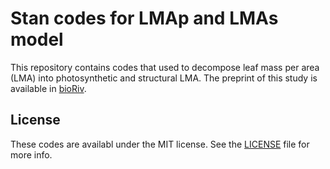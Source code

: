 # Stan codes for LMAp and LMAs model
This repository contains codes that used to decompose leaf mass per area (LMA) into photosynthetic and structural LMA. The preprint of this study is available in [bioRiv](https://doi.org/10.1101/116855).

## License
These codes are availabl under the MIT license. See the [LICENSE](https://github.com/mattocci27/LMApLMAs/blob/master/LICENSE) file for more info.
